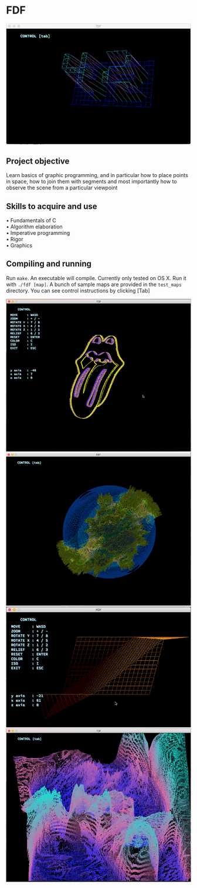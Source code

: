 # FDF

![screenshot](https://github.com/AlicePlis/fdf/blob/main/img/1.png)

## Project objective
 Learn basics of graphic programming, and in particular how to place points in space, how to join them with segments and most importantly how to observe the scene from a particular viewpoint
## Skills to acquire and use
•	Fundamentals of C  
•	Algorithm elaboration   
•	Imperative programming   
•	Rigor   
•	Graphics 

## Compiling and running
Run `make`. An executable will compile. Currently only tested on OS X.
Run it with `./fdf [map]`. A bunch of sample maps are provided in the `test_maps` directory. 
You can see control instructions by clicking [Tab]

![screenshot](https://github.com/AlicePlis/fdf/blob/main/img/5.png)
![screenshot](https://github.com/AlicePlis/fdf/blob/main/img/3.png)
![screenshot](https://github.com/AlicePlis/fdf/blob/main/img/4.png)
![screenshot](https://github.com/AlicePlis/fdf/blob/main/img/6.png)



